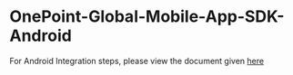 # OnePoint-Global-Mobile-App-SDK-Android
For Android Integration steps, please view the document given <a href="https://sites.google.com/a/onepointglobal.com/onepoint-global-dn/developers-tool-kit/1-sdk/1-2-installing-the-sdk/1-2-1-installing-the-android-sdk">here</a> 
